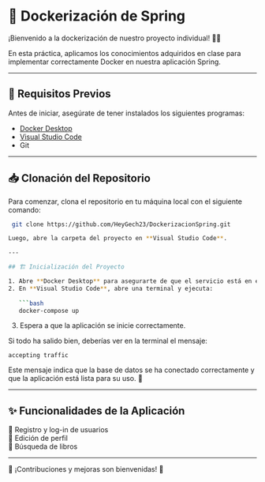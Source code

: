 # 🚀 Dockerización de Spring

¡Bienvenido a la dockerización de nuestro proyecto individual! 🐳✨

En esta práctica, aplicamos los conocimientos adquiridos en clase para implementar correctamente Docker en nuestra aplicación Spring.

---

## 📌 Requisitos Previos

Antes de iniciar, asegúrate de tener instalados los siguientes programas:

- [Docker Desktop](https://www.docker.com/products/docker-desktop/)
- [Visual Studio Code](https://code.visualstudio.com/)
- Git

---

## 📥 Clonación del Repositorio

Para comenzar, clona el repositorio en tu máquina local con el siguiente comando:

```bash
 git clone https://github.com/HeyGech23/DockerizacionSpring.git

Luego, abre la carpeta del proyecto en **Visual Studio Code**.

---

## 🏗️ Inicialización del Proyecto

1. Abre **Docker Desktop** para asegurarte de que el servicio está en ejecución.
2. En **Visual Studio Code**, abre una terminal y ejecuta:
   
   ```bash
   docker-compose up
   ```

3. Espera a que la aplicación se inicie correctamente.

Si todo ha salido bien, deberías ver en la terminal el mensaje:

```
accepting traffic
```

Este mensaje indica que la base de datos se ha conectado correctamente y que la aplicación está lista para su uso. 🎉

---

## ✨ Funcionalidades de la Aplicación

🔹 Registro y log-in de usuarios  
🔹 Edición de perfil  
🔹 Búsqueda de libros  

---

📌 ¡Contribuciones y mejoras son bienvenidas! 🚀
